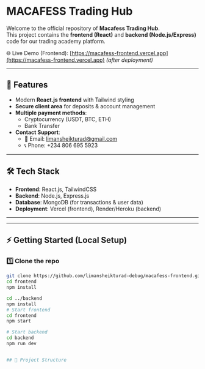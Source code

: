 # MACAFESS Trading Hub

Welcome to the official repository of **Macafess Trading Hub**.  
This project contains the **frontend (React)** and **backend (Node.js/Express)** code for our trading academy platform.  

🌐 Live Demo (Frontend): [https://macafess-frontend.vercel.app](https://macafess-frontend.vercel.app) *(after deployment)*  

---

## 🚀 Features
- Modern **React.js frontend** with Tailwind styling  
- **Secure client area** for deposits & account management  
- **Multiple payment methods**:
  - Cryptocurrency (USDT, BTC, ETH)
  - Bank Transfer  
- **Contact Support**:
  - 📧 Email: limansheikturad@gmail.com
  - 📞 Phone: +234 806 695 5923  

---

## 🛠️ Tech Stack
- **Frontend**: React.js, TailwindCSS  
- **Backend**: Node.js, Express.js  
- **Database**: MongoDB (for transactions & user data)  
- **Deployment**: Vercel (frontend), Render/Heroku (backend)  

---
---

## ⚡ Getting Started (Local Setup)

### 1️⃣ Clone the repo
```bash
git clone https://github.com/limansheikturad-debug/macafess-frontend.git
cd frontend
npm install

cd ../backend
npm install
# Start frontend
cd frontend
npm start

# Start backend
cd backend
npm run dev


## 📂 Project Structure
